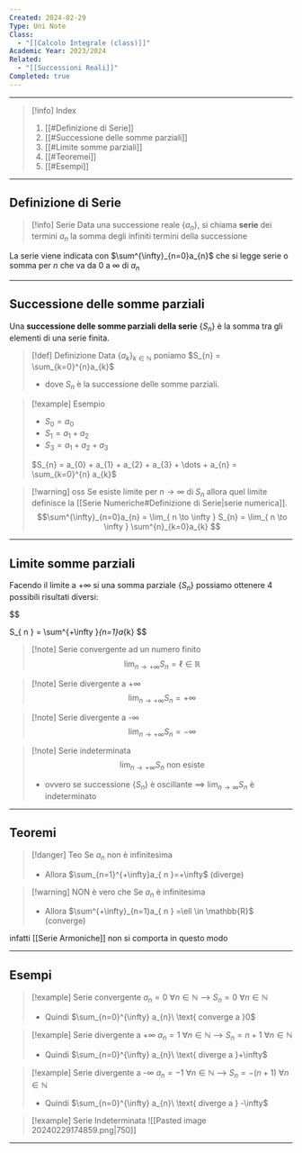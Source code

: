 ```yaml
---
Created: 2024-02-29
Type: Uni Note
Class:
  - "[[Calcolo Integrale (class)]]"
Academic Year: 2023/2024
Related:
  - "[[Successioni Reali]]"
Completed: true
---
```

---

>[!info] Index
>1. [[#Definizione di Serie]]
>2. [[#Successione delle somme parziali]]
>3. [[#Limite somme parziali]]
>4. [[#Teoremei]]
>5. [[#Esempi]]

---
## Definizione di Serie

>[!info] Serie
Data una successione reale $\{a_{n}\}$, si chiama **serie** dei termini $a_{n}$ la somma degli infiniti termini della successione

La serie viene indicata con $\sum^{\infty}_{n=0}a_{n}$ che si legge serie o somma per $n$ che va da $0$ a $\infty$ di $a_{n}$ 

---
## Successione delle somme parziali 

Una **successione delle somme parziali della serie** $\{ S_{n} \}$ è la somma tra gli elementi di una serie finita.

>[!def] Definizione
>Data $\{ a_{k} \}_{k\in \mathbb{N}}$ poniamo $S_{n} = \sum_{k=0}^{n}a_{k}$
>-  dove $S_{n}$ è la successione delle somme parziali.

>[!example] Esempio
>- $S_{0} = a_{0}$
>- $S_{1} = a_{1} + a_{2}$
>- $S_{3} = a_{1} + a_{2} + a_{3}$
>
> $S_{n} = a_{0} + a_{1} + a_{2} + a_{3} + \dots + a_{n} = \sum_{k=0}^{n} a_{k}$

>[!warning] oss
>Se esiste limite per $n\to \infty$ di  $S_{n}$ allora quel limite definisce la [[Serie Numeriche#Definizione di Serie|serie numerica]].
>$$\sum^{\infty}_{n=0}a_{n} = \lim_{ n \to \infty } S_{n} = \lim_{ n \to \infty } \sum^{n}_{k=0}a_{k} $$

---
## Limite somme parziali

Facendo il limite a $+\infty$ si una somma parziale $\{ S_{n} \}$ possiamo ottenere 4 possibili risultati diversi:

$$

S_{ n } = \sum^{+\infty }_{n=1}a_{k}
$$

>[!note] Serie convergente ad un numero finito
>$$ \lim_{ n \to +\infty } S_{n} = \ell \in\mathbb{R}$$

>[!note] Serie divergente a +∞
>$$ \lim_{ n \to +\infty } S_{n} = +\infty $$

>[!note] Serie divergente a -∞
>$$ \lim_{ n \to +\infty } S_{n} = -\infty $$

>[!note] Serie indeterminata
>$$ \lim_{ n \to +\infty } S_{n} \text{ non esiste}$$
>- ovvero se successione $\{ S_{n} \}$ è oscillante $\implies$ $\lim_{ n \to \infty }S_{n}$ è indeterminato

---
## Teoremi

>[!danger] Teo
>Se $a_{ n }$ non è infinitesima 
>- Allora $\sum_{n=1}^{+\infty}a_{ n }=+\infty$ (diverge)

>[!warning] NON è vero che
>Se $a_{ n }$ è infinitesima 
>- Allora $\sum^{+\infty}_{n=1}a_{ n } =\ell \in \mathbb{R}$ (converge)

infatti [[Serie Armoniche]] non si comporta in questo modo

---
## Esempi

>[!example] Serie convergente
>$a_{n}=0\ \forall n\in\mathbb{N}$ --> $S_{n} = 0\ \forall n \in \mathbb{N }$      
>- Quindi $\sum_{n=0}^{\infty} a_{n}\ \text{ converge a }0$ 

>[!example] Serie divergente a +∞
>$a_{n}=1\ \forall n\in\mathbb{N}$ --> $S_{n} = n+1\ \forall n \in \mathbb{N }$      
>- Quindi $\sum_{n=0}^{\infty} a_{n}\ \text{ diverge a }+\infty$ 

>[!example] Serie divergente a -∞
>$a_{n}=-1\ \forall n\in\mathbb{N}$ --> $S_{n} = -(n+1)\ \forall n \in \mathbb{N}$      
>- Quindi $\sum_{n=0}^{\infty} a_{n}\ \text{ diverge a } -\infty$ 

>[!example] Serie Indeterminata
>![[Pasted image 20240229174859.png|750]]
---

